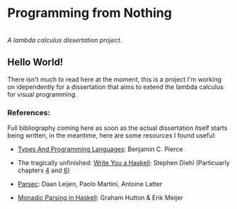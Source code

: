 <p align="center">
  <h1>Programming from Nothing</h1>
  <br>
  <em>A lambda calculus dissertation project.</em>
</p>


Hello World!
---

There isn't much to read here at the moment,
this is a project I'm working on idependently for a dissertation that aims to extend the lambda calculus for visual programming.

### References:

Full bibliography coming here as soon as the actual dissertation itself starts being written, in the meantime, here are some resources
I found useful:

* [Types And Programming Languages][1]: Benjamin C. Pierce

* The tragically unfinished: [Write You a Haskell][2]: Stephen Diehl (Particuarly chapters [4][3] and [6][4])

* [Parsec][5]: Daan Leijen, Paolo Martini, Antoine Latter

* [Monadic Parsing in Haskell][6]: Graham Hutton & Erik Meijer

[1]:https://www.cis.upenn.edu/~bcpierce/tapl/
[2]:http://dev.stephendiehl.com/fun/index.html
[3]:http://dev.stephendiehl.com/fun/003_lambda_calculus.html
[4]:http://dev.stephendiehl.com/fun/005_evaluation.html
[5]:http://hackage.haskell.org/package/parsec-3.1.14.0
[6]:http://www.cs.nott.ac.uk/~pszgmh/pearl.pdf
